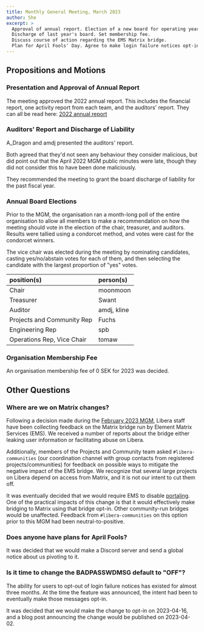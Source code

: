 ```yaml
---
title: Monthly General Meeting, March 2023
author: She
excerpt: >
  Approval of annual report. Election of a new board for operating year 2023.
  Discharge of last year's board. Set membership fee.
  Discuss course of action regarding the EMS Matrix bridge.
  Plan for April Fools' Day. Agree to make login failure notices opt-in.
---
```


## Propositions and Motions

### Presentation and Approval of Annual Report

The meeting approved the 2022 annual report.
This includes the financial report,
one activity report from each team,
and the auditors' report.
They can all be read here: [2022 annual report](/annual-reports/2022/)

### Auditors' Report and Discharge of Liability

A_Dragon and amdj presented the auditors' report.

Both agreed that they'd not seen any behaviour they consider malicious,
but did point out that the April 2022 MGM public minutes were late,
though they did not consider this to have been done maliciously.

They recommended the meeting to grant the board discharge of liability
for the past fiscal year.

### Annual Board Elections

Prior to the MGM, the organisation ran a month-long poll of
the entire organisation to allow all members to make a recommendation on how
the meeting should vote in the election of the chair, treasurer, and auditors.
Results were tallied using a condorcet method,
and votes were cast for the condorcet winners.

The vice chair was elected during the meeting
by nominating candidates, casting yes/no/abstain votes for each of them,
and then selecting the candidate with the largest proportion of "yes" votes.

| position(s)                 | person(s)   |
| :-------------------------- | :---------- |
| Chair                       | moonmoon    |
| Treasurer                   | Swant       |
| Auditor                     | amdj, kline |
| Projects and Community Rep  | Fuchs       |
| Engineering Rep             | spb         |
| Operations Rep, Vice Chair  | tomaw       |

### Organisation Membership Fee

An organisation membership fee of 0 SEK for 2023 was decided.

## Other Questions

### Where are we on Matrix changes?

Following a decision made during the
[February 2023 MGM](/minutes/2023-02-24-public#matrix-bridge-problems),
Libera staff have been collecting feedback on the Matrix bridge
run by Element Matrix Services (EMS).
We received a number of reports about the bridge
either leaking user information or facilitating abuse on Libera.

Additionally, members of the Projects and Community team asked
`#libera-communities` (our coordination channel with group contacts
from registered projects/communities) for feedback on possible
ways to mitigate the negative impact of the EMS bridge.
We recognize that several large projects on Libera depend on access
from Matrix, and it is not our intent to cut them off.

It was eventually decided that we would require EMS to disable
[portaling](https://matrix.org/docs/guides/types-of-bridging#portal-rooms).
One of the practical impacts of this change is that it would effectively
make bridging to Matrix using that bridge opt-in.
Other community-run bridges would be unaffected.
Feedback from `#libera-communities` on this option prior to this MGM
had been neutral-to-positive.

### Does anyone have plans for April Fools?

It was decided that we would make a Discord server
and send a global notice about us pivoting to it.

### Is it time to change the BADPASSWDMSG default to "OFF"?

The ability for users to opt-out of login failure notices
has existed for almost three months.
At the time the feature was announced,
the intent had been to eventually make those messages opt-in.

It was decided that we would make the change to opt-in on 2023-04-16,
and a blog post announcing the change would be published on 2023-04-02.
